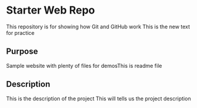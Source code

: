 # Starter Web Repo

This repository is for showing how Git and GitHub work
This is the new text for practice
## Purpose

Sample website with plenty of files for demosThis is readme file


## Description

This is the description of the project
This will tells us the project description